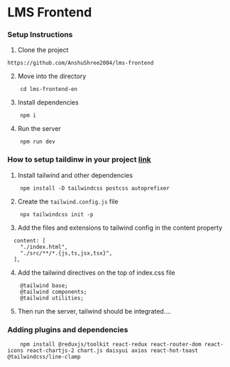 # LMS Frontend

### Setup Instructions

1. Clone the project

```
https://github.com/AnshuShree2004/lms-frontend
```

2. Move into the directory

```
    cd lms-frontend-en
```

3. Install dependencies

```
    npm i
```

4. Run the server

```
    npm run dev
```

### How to setup taildinw in your project  [link](https://tailwindcss.com/docs/guides/vite)


1. Install tailwind and other dependencies

```
    npm install -D tailwindcss postcss autoprefixer
```

2. Create the `tailwind.config.js` file

```
    npx tailwindcss init -p
```

3. Add the files and extensions to tailwind config in the content property

```
  content: [
    "./index.html",
    "./src/**/*.{js,ts,jsx,tsx}",
  ],
```

4. Add the tailwind directives on the top of index.css file

```
    @tailwind base;
    @tailwind components;
    @tailwind utilities;
```

5. Then run the server, tailwind should be integrated....


### Adding plugins and dependencies

```
    npm install @reduxjs/toolkit react-redux react-router-dom react-icons react-chartjs-2 chart.js daisyui axios react-hot-toast @tailwindcss/line-clamp
```